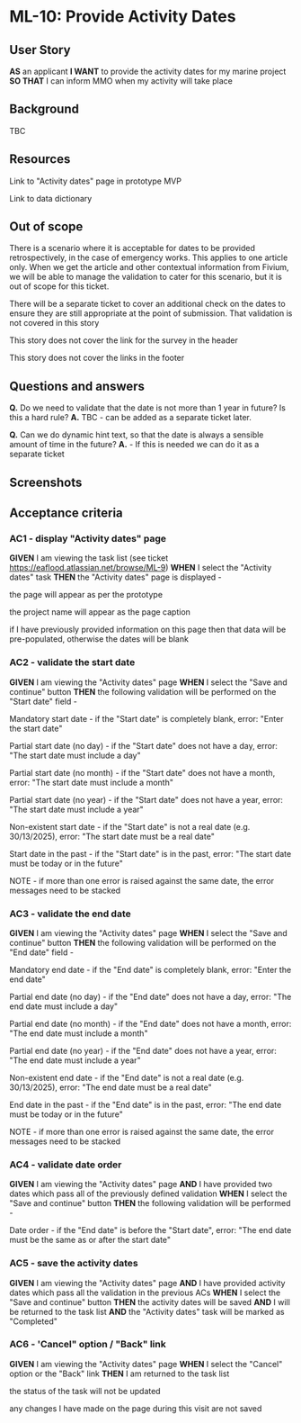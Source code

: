 # ML-10: Provide Activity Dates

## User Story

**AS** an applicant
**I WANT** to provide the activity dates for my marine project
**SO THAT** I can inform MMO when my activity will take place

## Background

TBC

## Resources

Link to "Activity dates" page in prototype MVP

Link to data dictionary

## Out of scope

There is a scenario where it is acceptable for dates to be provided retrospectively, in the case of emergency works. This applies to one article only. When we get the article and other contextual information from Fivium, we will be able to manage the validation to cater for this scenario, but it is out of scope for this ticket.

There will be a separate ticket to cover an additional check on the dates to ensure they are still appropriate at the point of submission. That validation is not covered in this story

This story does not cover the link for the survey in the header

This story does not cover the links in the footer

## Questions and answers

**Q.** Do we need to validate that the date is not more than 1 year in future? Is this a hard rule?
**A.** TBC - can be added as a separate ticket later.

**Q.** Can we do dynamic hint text, so that the date is always a sensible amount of time in the future?
**A.** - If this is needed we can do it as a separate ticket

## Screenshots

## Acceptance criteria

### AC1 - display "Activity dates" page

**GIVEN** I am viewing the task list (see ticket https://eaflood.atlassian.net/browse/ML-9)
**WHEN** I select the "Activity dates" task
**THEN** the "Activity dates" page is displayed -

the page will appear as per the prototype

the project name will appear as the page caption

if I have previously provided information on this page then that data will be pre-populated, otherwise the dates will be blank

### AC2 - validate the start date

**GIVEN** I am viewing the "Activity dates" page
**WHEN** I select the "Save and continue" button
**THEN** the following validation will be performed on the "Start date" field -

Mandatory start date - if the "Start date" is completely blank, error: "Enter the start date"

Partial start date (no day) - if the "Start date" does not have a day, error: "The start date must include a day"

Partial start date (no month) - if the "Start date" does not have a month, error: "The start date must include a month"

Partial start date (no year) - if the "Start date" does not have a year, error: "The start date must include a year"

Non-existent start date - if the "Start date" is not a real date (e.g. 30/13/2025), error: "The start date must be a real date"

Start date in the past - if the "Start date" is in the past, error: "The start date must be today or in the future"

NOTE - if more than one error is raised against the same date, the error messages need to be stacked

### AC3 - validate the end date

**GIVEN** I am viewing the "Activity dates" page
**WHEN** I select the "Save and continue" button
**THEN** the following validation will be performed on the "End date" field -

Mandatory end date - if the "End date" is completely blank, error: "Enter the end date"

Partial end date (no day) - if the "End date" does not have a day, error: "The end date must include a day"

Partial end date (no month) - if the "End date" does not have a month, error: "The end date must include a month"

Partial end date (no year) - if the "End date" does not have a year, error: "The end date must include a year"

Non-existent end date - if the "End date" is not a real date (e.g. 30/13/2025), error: "The end date must be a real date"

End date in the past - if the "End date" is in the past, error: "The end date must be today or in the future"

NOTE - if more than one error is raised against the same date, the error messages need to be stacked

### AC4 - validate date order

**GIVEN** I am viewing the "Activity dates" page
**AND** I have provided two dates which pass all of the previously defined validation
**WHEN** I select the "Save and continue" button
**THEN** the following validation will be performed -

Date order - if the "End date" is before the "Start date", error: "The end date must be the same as or after the start date"

### AC5 - save the activity dates

**GIVEN** I am viewing the "Activity dates" page
**AND** I have provided activity dates which pass all the validation in the previous ACs
**WHEN** I select the "Save and continue" button
**THEN** the activity dates will be saved
**AND** I will be returned to the task list
**AND** the "Activity dates" task will be marked as "Completed"

### AC6 - 'Cancel" option / "Back" link

**GIVEN** I am viewing the "Activity dates" page
**WHEN** I select the "Cancel" option or the "Back" link
**THEN** I am returned to the task list

the status of the task will not be updated

any changes I have made on the page during this visit are not saved
